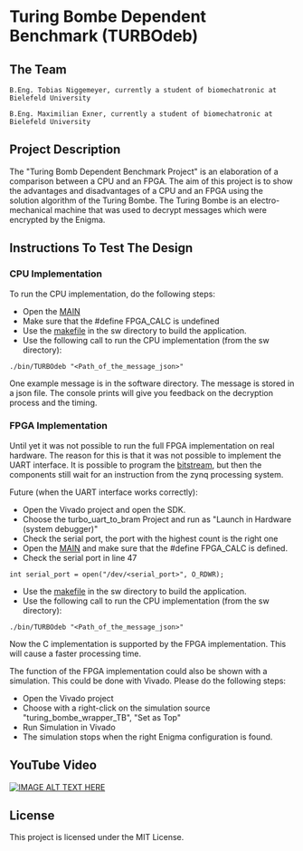 # Turing Bombe Dependent Benchmark (TURBOdeb)

## The Team

    B.Eng. Tobias Niggemeyer, currently a student of biomechatronic at Bielefeld University

    B.Eng. Maximilian Exner, currently a student of biomechatronic at Bielefeld University

## Project Description

The "Turing Bomb Dependent Benchmark Project" is an elaboration of a comparison between a CPU and an FPGA. The aim of this project is to show the advantages and disadvantages of a CPU and
an FPGA using the solution algorithm of the Turing Bombe. The Turing Bombe is an electro-mechanical machine that was used to decrypt messages which were encrypted by the Enigma.

## Instructions To Test The Design

### CPU Implementation

To run the CPU implementation, do the following steps:
* Open the [MAIN](/sw/src/main.cpp) 
* Make sure that the #define FPGA_CALC is undefined
* Use the [makefile](/sw/makefile) in the sw directory to build the application.
* Use the following call to run the CPU implementation (from the sw directory):
```
./bin/TURBOdeb "<Path_of_the_message_json>"
```
One example message is in the software directory. The message is stored in a json file.
The console prints will give you feedback on the decryption process and the timing.

### FPGA Implementation

Until yet it was not possible to run the full FPGA implementation on real hardware. The reason for this is that it was not possible to implement the UART interface. It is possible to program the [bitstream](/hw/turing_bombe_wrapper.bit), but then the components still wait for an instruction from the zynq processing system.

Future (when the UART interface works correctly):

* Open the Vivado project and open the SDK. 
* Choose the turbo_uart_to_bram Project and run as "Launch in Hardware (system debugger)"
* Check the serial port, the port with the highest count is the right one
* Open the [MAIN](/sw/src/main.cpp) and make sure that the #define FPGA_CALC is defined.
* Check the serial port in line 47
```
int serial_port = open("/dev/<serial_port>", O_RDWR);
```
* Use the [makefile](/sw/makefile) in the sw directory to build the application.
* Use the following call to run the CPU implementation (from the sw directory):
```
./bin/TURBOdeb "<Path_of_the_message_json>"
```

Now the C implementation is supported by the FPGA implementation. This will cause a faster processing time.

The function of the FPGA implementation could also be shown with a simulation. This could be done with Vivado. Please do the following steps:

* Open the Vivado project
* Choose with a right-click on the simulation source "turing_bombe_wrapper_TB", "Set as Top"
* Run Simulation in Vivado
* The simulation stops when the right Enigma configuration is found. 

## YouTube Video

[![IMAGE ALT TEXT HERE](http://img.youtube.com/vi/cbkhYxeMfGk/0.jpg)](https://youtu.be/cbkhYxeMfGk)


## License

This project is licensed under the MIT License.

